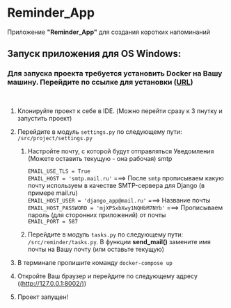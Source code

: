 # Reminder_App

Приложение <b>"Reminder_App"</b> для создания коротких напоминаний

## Запуск приложения для OS Windows:
### Для запуска проекта требуется установить Docker на Вашу машину. Перейдите по ссылке для установки ([URL](https://docs.docker.com/engine/install/))
<br>

1. Клонируйте проект к себе в IDE. (Можно перейти сразу к 3 пнутку и запустить проект)
2. Перейдите в модуль `settings.py` по следующему пути: `/src/project/settings.py`
   1. Настройте почту, с которой будут отправляться Уведомления (Можете оставить текущую - она рабочая)
   smtp
   
      `EMAIL_USE_TLS = True`   
      `EMAIL_HOST = 'smtp.mail.ru'` ===> После `smtp` прописываем какую почту используем в качестве SMTP-сервера для Django (в примере mail.ru)   
      `EMAIL_HOST_USER = 'django_app@mail.ru'` ===> Название почты   
      `EMAIL_HOST_PASSWORD = 'mjXPSxbXwy1NQHbM7NYb'` ===> Прописываем пароль (для сторонних приложений) от почты   
      `EMAIL_PORT = 587`   
       
       
   1. Перейдите в модуль `tasks.py` по следующему пути: `/src/reminder/tasks.py`. В функции <b>send_mail()</b> замените имя почты на Вашу почту (или оставьте текущую)  
   
3. В терминале пропишите команду `docker-compose up` 


4. Откройте Ваш браузер и перейдите по следующему адресу ([(http://127.0.0.1:8002/)](http://127.0.0.1:8002/))


5. Проект запущен!